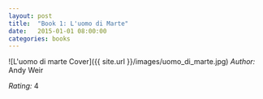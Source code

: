 ```yaml
---
layout: post
title:  "Book 1: L'uomo di Marte"
date:   2015-01-01 08:00:00
categories: books
---
```


![L'uomo di marte Cover]({{ site.url }}/images/uomo_di_marte.jpg)
*Author:* Andy Weir

*Rating:* 4